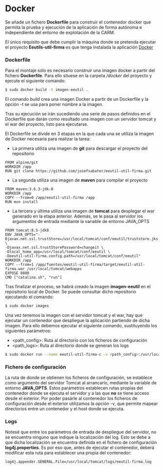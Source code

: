 # Docker

Se añade un fichero **Dockerfile** para construir el contenedor docker que permita la prueba y ejecución de la aplicación de forma autónoma e independiente del entorno de explotación de la CARM.

El único requisito que debe cumplir la máquina donde se pretenda ejecutar el proyecto **Eeutils-util-firma** es que tenga instalada la aplicación [Docker](https://www.docker.com/)

### Dockerfile

Para el montaje solo es necesario construir una imagen docker a partir del fichero **Dockerfile**. Para ello situese en la carpeta */docker* del proyecto y ejecute el siguiente comando:

```sh
$ sudo docker build -t imagen-eeutil .
```

El comando *build* crea una imagen Docker a partir de un Dockerfile y la opción -t se usa para poner nombre a la imagen. 

Tras su ejecución se irán sucediendo una serie de pasos definidos en el Dockerfile que darán como resultado una imagen con un servidor tomcat y el war del proyecto, listo para ejecutarse.

El Dockerfile se divide en 3 etapas en la que cada una se utiliza la imagen de Docker necesaria para realizar la tarea:

* La primera utiliza una imagen de **git** para descargar el proyecto del repositorio
```docker 
FROM alpine/git
WORKDIR /app
RUN git clone https://github.com/josefsabater/eeutil-util-firma.git
```

* La segunda utiliza una imagen de **maven** para compilar el proyecto
```docker 
FROM maven:3.6.3-jdk-8
WORKDIR /app
COPY --from=0 /app/eeutil-util-firma /app
RUN mvn install 
```

* La tercera y última utiliza una imagen de **tomcat** para desplegar el war generado en la etapa anterior. Además, se le pasa al servidor los argumentos de entrada mediante la variable de entorno JAVA_OPTS
```docker
FROM tomcat:8.5-jdk8
ENV JAVA_OPTS="-Djavax.net.ssl.trustStore=/usr/local/tomcat/conf/eeutil/truststore.jks \
-Djavax.net.ssl.trustStorePassword=changeit \
-Dlocal_home_app=/usr/local/tomcat/conf/eeutil \
-Deeutil-util-firma.config.path=/usr/local/tomcat/conf/eeutil"
WORKDIR /app
COPY --from=1 /app/fuentes/eeutil-util-firma/target/eeutil-util-firma.war /usr/local/tomcat/webapps
EXPOSE 8080
CMD ["catalina.sh", "run"]
```

Tras finalizar el proceso, se habrá creado la imagen **imagen-eeutil** en el repositorio local de Docker. Se puede consultar dicho repositorio ejecutando el comando:

```sh
$ sudo docker images
```

Una vez tenemos la imagen con el servidor tomcat y el war, hay que ejecutar un contenedor que despliegue la aplicación partiendo de dicha imagen. Para ello debemos ejecutar el siguiente comando, sustituyendo los siguientes parámetros:

* <path_config>: Ruta al directorio con los ficheros de configuración
* <path_logs>: Ruta al directorio donde se generan los logs

```sh
$ sudo docker run --name eeutil-util-firma-c -v <path_config>:/usr/local/tomcat/conf/eeutil -v <path_logs>:/usr/local/tomcat/logs -p 8080:8080 eeutil-util-firma-i
```

### Fichero de configuración
La ruta de donde se obtienen los ficheros de configuración, se establece como argumento del servidor Tomcat al arrancarlo, mediante la variable de entorno **JAVA_OPTS**. Estos parámetros establecen rutas propias del contenedor donde se ejecuta el servidor y a las que **no** se tiene acceso desde el exterior. Por poder pasárle al contenedor los ficheros de configuración desde el exterior utilizamos la opción -v, que permite mapear directorios entre un contenedor y el host donde se ejecuta.

### Logs
Notesé que entre los parámetros de entrada de despliegue del servidor, no se encuentra ninguno que indique la localización del log. Esto se debe a que dicha localización se encuentra definida en el fichero de configuración **log4j.properties**. Es por eso que, antes de ejecutar el contenedor, deberá modificar esta ruta para establecer una propia del contenedor:

```
log4j.appender.GENERAL.File=/usr/local/tomcat/logs/eeutil-firma.log
```
